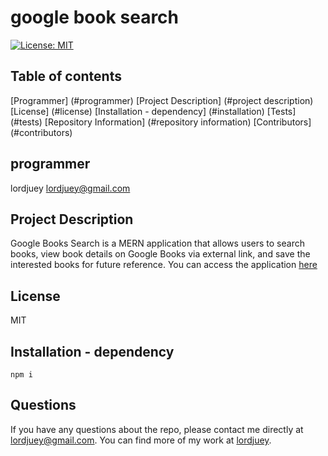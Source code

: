 # google book search

  [![License: MIT](https://img.shields.io/badge/License-MIT-yellow.svg)](https://opensource.org/licenses/MIT)

  ## Table of contents 

   [Programmer] (#programmer)
   [Project Description] (#project description)
   [License] (#license)
   [Installation - dependency] (#installation)
   [Tests] (#tests)
   [Repository Information] (#repository information)
   [Contributors] (#contributors)


  ## programmer
  lordjuey
  lordjuey@gmail.com
  
  ## Project Description
  Google Books Search is a MERN application that allows users to search books, view book details on Google Books via external link, and save the interested books for future reference.
  You can access the application [here](https://pure-sands-91326.herokuapp.com/)

  ## License
  MIT

  ## Installation - dependency
  ~~~
  npm i
  ~~~
 


  ## Questions
  
  If you have any questions about the repo, please contact me directly at lordjuey@gmail.com.
  You can find more of my work at [lordjuey](https://github.com/lordjuey).
  